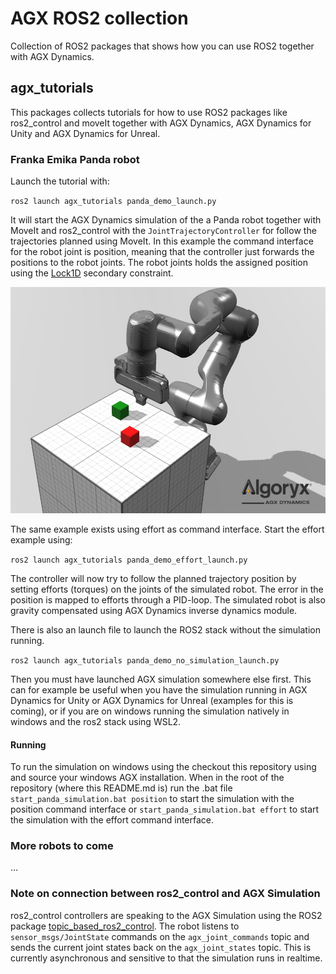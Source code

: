 # AGX ROS2 collection
Collection of ROS2 packages that shows how you can use ROS2 together with AGX Dynamics.

## agx_tutorials
This packages collects tutorials for how to use ROS2 packages like ros2_control and moveIt together with AGX Dynamics, AGX Dynamics for Unity and AGX Dynamics for Unreal.

### Franka Emika Panda robot
Launch the tutorial with:

`ros2 launch agx_tutorials panda_demo_launch.py`

It will start the AGX Dynamics simulation of the a Panda robot together with MoveIt and ros2_control with the `JointTrajectoryController` for follow the trajectories planned using MoveIt. In this example the command interface
for the robot joint is position, meaning that the controller just forwards the positions to the robot joints. The
robot joints holds the assigned position using the [Lock1D](https://www.algoryx.se/documentation/complete/agx/tags/latest/doc/UserManual/source/constraints.html#lock1d) secondary constraint.

![Panda](images/panda.jpg)

The same example exists using effort as command interface. Start the effort example using:

`ros2 launch agx_tutorials panda_demo_effort_launch.py`

The controller will now try to follow the planned trajectory position by setting efforts (torques) on the joints of the simulated robot. The error in the position is mapped to efforts through a PID-loop. The simulated robot is also gravity compensated using AGX Dynamics inverse dynamics module.

There is also an launch file to launch the ROS2 stack without the simulation running.

`ros2 launch agx_tutorials panda_demo_no_simulation_launch.py`

Then you must have launched AGX simulation somewhere else first. This can for example be useful when you have the simulation running in AGX Dynamics for Unity or AGX Dynamics for Unreal (examples for this is coming), or if you are on windows running the simulation natively in windows and the ros2 stack using WSL2.

#### Running 
To run the simulation on windows using the checkout this repository using and source your windows AGX installation.
When in the root of the repository (where this README.md is) run the .bat file `start_panda_simulation.bat position` to start the simulation with the position command interface or `start_panda_simulation.bat effort` to start the simulation with the effort command interface.

### More robots to come
...


### Note on connection between ros2_control and AGX Simulation
ros2_control controllers are speaking to the AGX Simulation using the ROS2 package [topic_based_ros2_control](https://github.com/PickNikRobotics/topic_based_ros2_control). The robot listens to `sensor_msgs/JointState` commands on the `agx_joint_commands` topic and sends the current joint states back on the `agx_joint_states` topic. This is currently asynchronous and sensitive to that the simulation runs in realtime. 
